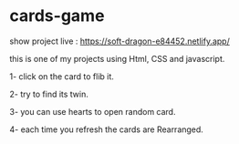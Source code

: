 # cards-game
show project live : https://soft-dragon-e84452.netlify.app/

this is one of my projects using Html, CSS and javascript.  

1- click on the card to flib it.

2- try to find its twin.

3- you can use hearts to open random card.

4- each time you refresh the cards are Rearranged.
